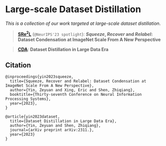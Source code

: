 # Large-scale Dataset Distillation

_This is a collection of our work targeted at large-scale dataset distillation_.

> [**SRe<sup>2</sup>L**](./SRe2L/) (```@NeurIPS'23 spotlight```): __*Squeeze*, *Recover* and *Relabel*: Dataset Condensation at ImageNet Scale From A New Perspective__

> [**CDA**](./CDA/): __Dataset Distillation in Large Data Era__

## Citation

```
@inproceedings{yin2023squeeze,
  title={Squeeze, Recover and Relabel: Dataset Condensation at ImageNet Scale From A New Perspective},
  author={Yin, Zeyuan and Xing, Eric and Shen, Zhiqiang},
  booktitle={Thirty-seventh Conference on Neural Information Processing Systems},
  year={2023},
}
```


```
@article{yin2023dataset,
  title={Dataset Distillation in Large Data Era},
  author={Yin, Zeyuan and Shen, Zhiqiang},
  journal={arXiv preprint arXiv:2311.},
  year={2023}
}
```